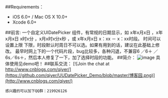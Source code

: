 ##Requirements：
- iOS 6.0+ / Mac OS X 10.0+
- Xcode 6.0+

##前言:
    一个自定义UIDatePicker 组件，有常规的日期显示，如 x年x月x日 ，x年x月x日  x时x分 ，x月x时x分x秒 ，或  x年x月x日   x：xx － x：xx时段。
时间可以设置上限 下限，时段默认时周日不可以选。如果有用到的话，建议在此基础上修改。
    最早时网上下的一个代码片段，bug比较多，各种闪退，不兼容6 ／6＋ ／6s／6s＋，然后本人修复了一下，加了选择时段的功能。
##简介：
![image](https://github.com/qiyer/UUDatePicker_Demo/blob/master/test.png)
具体使用见demo吧！
##联系交流：
[![Join the chat at http://www.cnblogs.com/qiyer/](https://github.com/qiyer/UUDatePicker_Demo/blob/master/博客园.png)](http://www.cnblogs.com/qiyer/)

    感兴趣的可以加下QQ群：219926126
